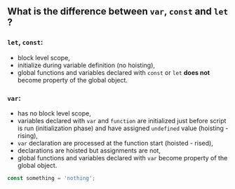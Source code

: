 ## What is the difference between `var`, `const` and `let` ?
### `let`, `const`:
  - block level scope,
  - initialize during variable definition (no hoisting),
  - global functions and variables declared with `const` or `let` **does not** become property of the global object.
### `var`:
  - has no block level scope,
  - variables declared with `var` and `function` are initialized just before script is run (initialization phase) and have assigned `undefined` value (hoisting - rising),
  - `var` declaration are processed at the function start (hoisted - rised),
  - declarations are hoisted but assignments are not,
  - global functions and variables declared with `var` become property of the global object.

```javascript
const something = 'nothing';
```


